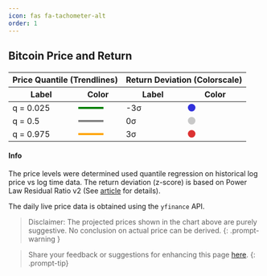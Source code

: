 ```yaml
---
icon: fas fa-tachometer-alt
order: 1
---
```


## Bitcoin Price and Return


<link rel="stylesheet" type="text/css" href="/assets/css/spinner.css">
<link rel="stylesheet" type="text/css" href="/assets/css/dashboard.css">

<div id="container" style="background-color:#222; margin-bottom:20px">
    <div id="cover-spin"></div>
</div>  
<div>
    <table style="margin-top: 20px; margin-bottom:10px">
        <thead>
            <tr>
                <th colspan="2">Price Quantile (Trendlines)</th>
                <th colspan="2">Return Deviation (Colorscale)</th>
            </tr>
            <tr>
                <th>Label</th>
                <th>Color</th>
                <th>Label</th>
                <th>Color</th>
            </tr>
        </thead>
        <tbody>
            <tr>
                <td>q = 0.025</td>
                <td><div style="width: 50px; height: 4px; background-color: green;"></div></td>
                <td>-3σ</td>
                <td><div style="width: 15px; height: 15px; border-radius: 50%; background-color: rgb(50,50,220);"></div></td>
            </tr>
            <tr>
                <td>q = 0.5</td>
                <td><div style="width: 50px; height: 4px; background-color: gray;"></div></td>
                <td>0σ</td>
                <td><div style="width: 15px; height: 15px; border-radius: 50%; background-color: rgb(200,200,200);"></div></td>
            </tr>
            <tr>
                <td>q = 0.975</td>
                <td><div style="width: 50px; height: 4px; background-color: orange;"></div></td>
                <td>3σ</td>
                <td><div style="width: 15px; height: 15px; border-radius: 50%; background-color: rgb(220,50,50);"></div></td>
            </tr>
        </tbody>
    </table>
</div>





#### Info
The price levels were determined used quantile regression on historical log price vs log time data. The return deviation (z-score) is based on Power Law Residual Ratio v2 (See [article](/posts/power-law-residual-ratio/) for details).

The daily live price data is obtained using the `yfinance` API. 

> Disclaimer: The projected prices shown in the chart above are purely suggestive. No conclusion on actual price can be derived.
{: .prompt-warning }    

> Share your feedback or suggestions for enhancing this page [here](https://github.com/assridha/assridha.github.io/discussions/5).
{: .prompt-tip} 



<script type="module">
    import { initializeCharts } from '/assets/js/plrr-tradingview.js';

    function fetchData(retryCount = 0, maxRetries = 3) {
        const timeout = 10000; // 10 seconds timeout
        const timestamp = new Date().getTime();
        
        // Create abort controller for timeout
        const controller = new AbortController();
        const timeoutId = setTimeout(() => controller.abort(), timeout);

        fetch(`https://python-server-e4a8c032b69c.herokuapp.com/bitcoin-data?_=${timestamp}`, {
            cache: 'no-store',
            signal: controller.signal
        })
        .then(response => {
            clearTimeout(timeoutId);
            if (!response.ok) {
                throw new Error(`HTTP error! status: ${response.status}`);
            }
            return response.text();
        })
        .then(text => {
            try {
                const bitcoinData = JSON.parse(text);
                document.getElementById('container').innerHTML = '';
                initializeCharts(bitcoinData.price_history, bitcoinData.quantile_price);
            } catch (e) {
                console.error('JSON parsing error:', e);
                throw e;
            }
        })
        .catch(error => {
            console.error('Error fetching data:', error);
            if (retryCount < maxRetries) {
                console.log(`Retrying... Attempt ${retryCount + 1} of ${maxRetries}`);
                setTimeout(() => fetchData(retryCount + 1, maxRetries), 1000 * (retryCount + 1));
            } else {
                document.getElementById('container').innerHTML = 'Error loading data. Please try again later.';
            }
        });
    }

    fetchData();
</script>